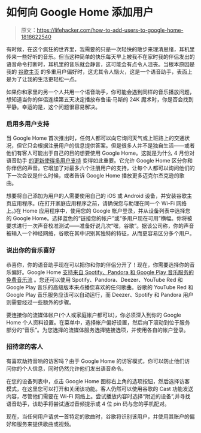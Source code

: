 # 如何向 Google Home 添加用户

> 原文：<https://lifehacker.com/how-to-add-users-to-google-home-1818622540>

有时候，在这个疯狂的世界里，我需要的只是一次轻快的散步来理清思绪，耳机里传来一些好听的音乐。但当这种简单的快乐每天早上被我不在家时我的伴侣发出的语音命令打断时，耳机里的音乐就会静音，这可能会有点令人沮丧。当根本原因是我的 [谷歌主页](https://madeby.google.com/home/) 的多重用户偏好时，这尤其令人恼火，这是一个语音助手，表面上是为了让我的生活更轻松一点。



如果你和家里的另一个人共用一个语音助手，你可能会遇到同样的音乐播放问题，想知道当你的伴侣连续第五天决定播放布鲁诺·马斯的 24K 魔术时，你是否会找到平静。幸运的是，这个问题很容易解决。

### **启用多用户支持**

当 Google Home 首次推出时，任何人都可以向它询问天气或上班路上的交通状况，但它只会根据注册用户的信息提供答案。但是很多人并不是独自生活——或者他们有客人可能出于自己的目的想要使用 Google Home。这就是为什么 4 月份对语音助手 [的更新使得多用户支持](https://lifehacker.com/google-home-now-supports-multiple-users-and-can-recogni-1794497912) 变得如此重要。它允许 Google Home 区分你和你伴侣的声音。它增加了对最多六个注册用户的支持，让每个人都可以询问他们的下一次会议是什么时候，或者告诉 Google Home 播放更多迈克尔杰克逊的歌曲。

想要将自己添加为用户的人需要使用自己的 iOS 或 Android 设备，并安装谷歌主页应用程序。(在打开家庭应用程序之前，请确保您与助理在同一个 Wi-Fi 网络上。)在 Home 应用程序中，使用您的 Google 帐户登录，并从设备列表中选择您的 Google Home。选择蓝色的“链接您的帐户”或“多用户现在可用”横幅。你将被要求进行一次声音校准测试——准备好说几次“嘿，谷歌”。据该公司称，你的声音被输入一个神经网络，谷歌在其中识别其独特的特征，从而更容易区分多个用户。

### **说出你的音乐喜好**

恭喜你，你的语音助手现在可以把你和你的伴侣分开了！现在，你需要选择你的音乐偏好。Google Home [支持来自 Spotify、Pandora 和 Google Play 音乐服务的免费音乐流](https://support.google.com/googlehome/answer/7030379?hl=en) 。您还可以使用 Spotify、Pandora、Deezer、YouTube Red 和 Google Play 音乐的高级版本来点播您喜欢的任何歌曲。谷歌的 YouTube Red 和 Google Play 音乐服务应该可以自动运行，而 Deezer、Spotify 和 Pandora 用户则需要经过一些额外的步骤。

要连接你的流媒体帐户(个人或家庭帐户都可以)，你必须深入到你的 Google Home 个人资料设置。在菜单中，选择帐户偏好设置，然后向下滚动到位于服务部分的“音乐”。为您选择的流媒体服务选择链接选项，并使用各自的帐户登录。

### **招待您的客人**

有喜欢劫持音响的访客吗？由于 Google Home 的访客模式，你可以防止他们访问你的个人信息，同时仍然允许他们发出语音命令。

在您的设备列表中，点击 Google Home 图标右上角的选项按钮，然后选择访客模式，在这里您可以打开和关闭该功能。客人仍然可以使用谷歌的 Cast 功能发送内容，尽管他们需要在 Wi-Fi 网络上。尝试播放内容时选择“附近的设备”,并寻找语音助手，该助手将尝试通过音频提示或 4 位 pin 码与您的手机配对。

现在，当任何用户请求一首特定的歌曲时，谷歌将识别该用户，并使用其账户的偏好和服务来提供歌曲或视频。